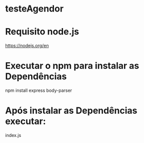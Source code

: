 # testeAgendor

# Requisito node.js

https://nodejs.org/en


# Executar o npm para instalar as Dependências

npm install express body-parser


# Após instalar as Dependências executar:

index.js
